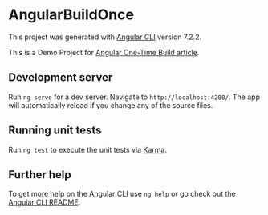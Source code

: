 # AngularBuildOnce

This project was generated with [Angular CLI](https://github.com/angular/angular-cli) version 7.2.2.

This is a Demo Project for [Angular One-Time Build article](https://medium.com/@sherlyfebrianti96/angular-one-time-build-5c670837d5c7?sk=d07214e0a55124fabb401eef126571e4). 


## Development server

Run `ng serve` for a dev server. Navigate to `http://localhost:4200/`. The app will automatically reload if you change any of the source files.

## Running unit tests

Run `ng test` to execute the unit tests via [Karma](https://karma-runner.github.io).

## Further help

To get more help on the Angular CLI use `ng help` or go check out the [Angular CLI README](https://github.com/angular/angular-cli/blob/master/README.md).
